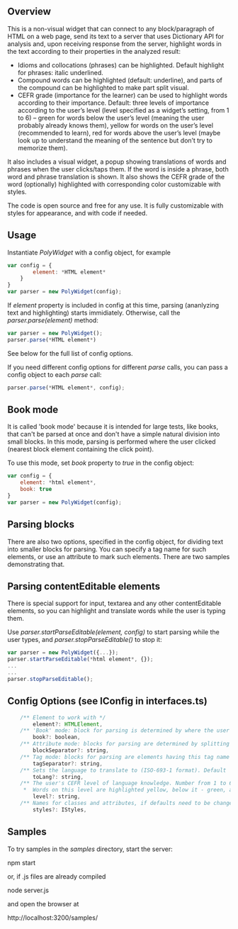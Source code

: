 
## Overview

This is a non-visual widget that can connect to any block/paragraph of HTML on a web page, send its
text to a server that uses Dictionary API for analysis and, upon receiving response from the server,
highlight words in the text according to their properties in the analyzed result:
* Idioms and collocations (phrases) can be highlighted. Default highlight for phrases: italic
underlined.
* Compound words can be highlighted (default: underline), and parts of the compound can be
highlighted to make part split visual.
* CEFR grade (importance for the learner) can be used to highlight words according to their
importance. Default: three levels of importance according to the user’s level (level specified as a
widget’s setting, from 1 to 6) – green for words below the user’s level (meaning the user
probably already knows them), yellow for words on the user’s level (recommended to learn),
red for words above the user’s level (maybe look up to understand the meaning of the sentence
but don’t try to memorize them).

It also includes a visual widget, a popup showing translations of words and phrases when the user clicks/taps
them. If the word is inside a phrase, both word and phrase translation is shown.
It also shows the CEFR grade of the word (optionally) highlighted with corresponding color customizable
with styles.

The code is open source and free for any use. It is fully customizable with styles for appearance,
and with code if needed.

## Usage

Instantiate *PolyWidget* with a config object, for example
```javascript
var config = {
        element: *HTML element*
    }
}
var parser = new PolyWidget(config);
```
If *element* property is included in config at this time, parsing (ananlyzing text and highlighting) starts immidiately.
Otherwise, call the *parser.parse(element)* method:
```javascript
var parser = new PolyWidget();
parser.parse(*HTML element*)
```

See below for the full list of config options.

If you need different config options for different *parse* calls, you can pass a config object to each *parse* call:

```javascript
parser.parse(*HTML element*, config);
```

## Book mode

It is called 'book mode' because it is intended for large tests, like books, that can't be
parsed at once and don't have a simple natural division into small blocks.
In this mode, parsing is performed where the user clicked (nearest block element containing the click point). 

To use this mode, set *book* property to *true* in the config object:
```javascript
var config = {
    element: *html element*,
    book: true
}
var parser = new PolyWidget(config);
```

## Parsing blocks

There are also two options, specified in the config object, for dividing text into smaller blocks for parsing.
You can specify a tag name for such elements, or use an attribute to mark such elements.
There are two samples demonstrating that.

## Parsing contentEditable elements

There is special support for input, textarea and any other contentEditable elements, so you can
highlight and translate words while the user is typing them.

Use *parser.startParseEditable(element, config)* to start parsing while the user types,
and *parser.stopParseEditable()* to stop it:

```javascript
var parser = new PolyWidget({...});
parser.startParseEditable(*html element*, {});
...
...
parser.stopParseEditable();
```

## Config Options (see IConfig in interfaces.ts)
```javascript
    /** Element to work with */
        element?: HTMLElement,
    /** 'Book' mode: block for parsing is determined by where the user clicked */
        book?: boolean,
    /** Attribute mode: blocks for parsing are determined by splitting at the elements having this attribute */
        blockSeparator?: string,
    /** Tag mode: blocks for parsing are elements having this tag name */
        tagSeparator?: string,
    /** Sets the language to translate to (ISO-693-1 format). Default 'en'. */
        toLang?: string,
    /** The user's CEFR level of language knowledge. Number from 1 to 6. Default: 1.
     *  Words on this level are highlighted yellow, below it - green, above it - red */
        level?: string,
    /** Names for classes and attributes, if defaults need to be changed */
        styles?: IStyles,
```

## Samples

To try samples in the *samples* directory, start the server:

npm start 

or, if .js files are already compiled

node server.js

and open the browser at

http://localhost:3200/samples/








